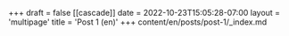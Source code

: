 +++
draft = false
[[cascade]]
date = 2022-10-23T15:05:28-07:00
layout = 'multipage'
title = 'Post 1 (en)'
+++
content/en/posts/post-1/_index.md
